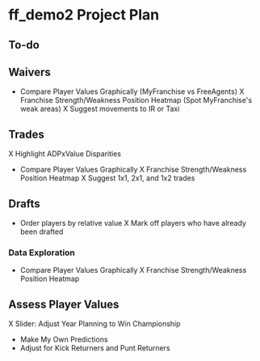 # ff_demo2 Project Plan

## To-do


## Waivers
- Compare Player Values Graphically (MyFranchise vs FreeAgents)
X Franchise Strength/Weakness Position Heatmap (Spot MyFranchise's weak areas)
X Suggest movements to IR or Taxi

## Trades
X Highlight ADPxValue Disparities
- Compare Player Values Graphically
X Franchise Strength/Weakness Position Heatmap
X Suggest 1x1, 2x1, and 1x2 trades

## Drafts
- Order players by relative value
X Mark off players who have already been drafted

### Data Exploration
- Compare Player Values Graphically
X Franchise Strength/Weakness Position Heatmap

## Assess Player Values 
X Slider: Adjust Year Planning to Win Championship
- Make My Own Predictions
- Adjust for Kick Returners and Punt Returners